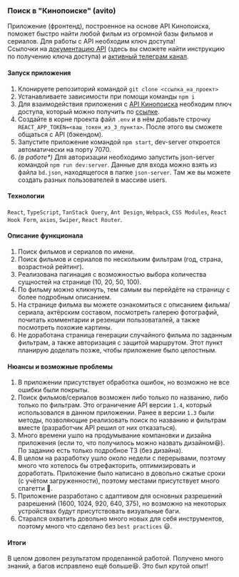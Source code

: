 ### Поиск в "Кинопоиске" (avito)

Приложение (фронтенд), построенное на основе API Кинопоиска, поможет быстро найти любой фильм из огромной базы фильмов и сериалов. Для работы с API необходим ключ доступа!\
Ссылочки на [документацию API](https://api.kinopoisk.dev/documentation) (здесь вы сможете найти инструкцию по получению ключа доступа) и [активный телеграм канал](https://t.me/+jeHPZVXiLPFhODJi).

#### Запуск приложения

1. Клонируете репозиторий командой `git clone <ссылка_на_проект>`
2. Устанавливаете зависимости при помощи команды `npm i`
3. Для взаимодействия приложения с [API Кинопоиска](https://api.kinopoisk.dev/documentation) необходим плюч доступа, который можно получить по [ссылке](https://t.me/kinopoiskdev_bot).
4. Создайте в корне проекта файл `.env` и в нём добавьте строчку `REACT_APP_TOKEN=<ваш_токен_из_3_пункта>`. После этого вы сможете общаться с API (бэкендом).
5. Запустите приложение командой `npm start`, dev-server откроется автоматически на порту 7070.
6. _(в работе\*)_ Для авторизации необходимо запустить json-server командой `npm run dev:server`. Данные для входа можно взять из файла `bd.json`, находящегося в папке `json-server`. Там же вы можете создать разных пользователей в массиве users.

#### Технологии

`React`, `TypeScript`, `TanStack Query`, `Ant Design`, `Webpack`, `CSS Modules`, `React Hook Form`, `axios`, `Swiper`, `React Router`.

#### Описание функционала

1. Поиск фильмов и сериалов по имени.
2. Поиск фильмов и сериалов по нескольким фильтрам (год, страна, возрастной рейтинг).
3. Реализована пагинация с возможностью выбора количества сущностей на странице (10, 20, 50, 100).
4. По фильму можно кликнуть, тем самым вы перейдёте на страницу с более подробным описанием.
5. На странице фильма вы можете ознакомиться с описанием фильма/сериала, актёрским составом, посмотреть галерею фотографий, почитать комментарии и резенции пользоваталей, а также посмотреть похожие картины.
6. Не доработана страница генерации случайного фильма по заданным фильтрам, а также авторизация с защитой маршрутом. Этот пункт планирую доделать позже, чтобы приложение было целостным.

#### Нюансы и возможные проблемы

1. В приложении присутствует обработка ошибок, но возможно не все ошибки были покрыты.
2. Поиск фильмов/сериалов возможен либо только по названию, либо только по фильтрам. Это ограничение API версии `1.4`, который использовался в данном приложении. Ранее в версии `1.3` были методы, позволяющие реализовать поиск по названию и фильтрам вместе (разработчик API решил от них отказаться).
3. Много времени ушло на продумывание компановки и дизайна приложения (если то, что получилось можно назвать дизайном😆). По заданию есть только подробное ТЗ (без дизайна).
4. В целом на разработку ушло около недели с перерывами, поэтому много что хотелось бы отрефакторить, оптимизировать и доработать. Приложение было написано в довольно сжатые сроки (с учётом загруженности), поэтому местами присутствует много спагетти :spaghetti:.
5. Приложение разработано с адаптивом для основных разрешений разрешений (1600, 1024, 920, 640, 375), но возможно на некоторых устройствах будут присутствовать визуальные баги.
6. Старался охватить довольно много новых для себя инструментов, поэтому много что сделано без `best practices` 😃.

#### Итоги

В целом доволен результатом проделанной работой. Получено много знаний, а багов исправлено ещё больше😆. Это был крутой опыт!
